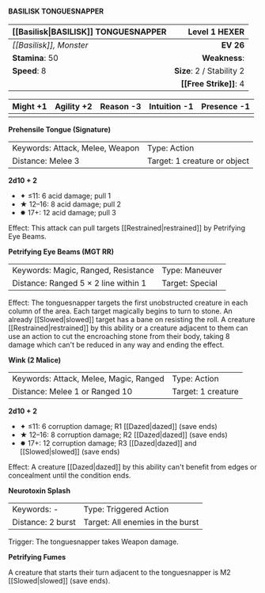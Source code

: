 #### BASILISK TONGUESNAPPER

| [[Basilisk\|BASILISK]] TONGUESNAPPER |         **Level 1 HEXER** |
| :----------------------------------- | ------------------------: |
| *[[Basilisk]], Monster*              |                 **EV 26** |
| **Stamina**: 50                      |             **Weakness**: |
| **Speed**: 8                         | **Size**: 2 / Stability 2 |
|                                      |    **[[Free Strike]]**: 4 |

| **Might** +1 | **Agility** +2 | **Reason** -3 | **Intuition** -1 | **Presence** -1 |
| ------------ | -------------- | ------------- | ---------------- | --------------- |
|              |                |               |                  |                 |

**Prehensile Tongue (Signature)**

|                                 |                              |
| :------------------------------ | :--------------------------- |
| Keywords: Attack, Melee, Weapon | Type: Action                 |
| Distance: Melee 3               | Target: 1 creature or object |

**2d10 + 2**

- ✦ ≤11: 6 acid damage; pull 1
- ★ 12–16: 8 acid damage; pull 2
- ✸ 17+: 12 acid damage; pull 3

Effect: This attack can pull targets [[Restrained|restrained]] by Petrifying Eye Beams.

**Petrifying Eye Beams (MGT RR)**

|                                      |                 |
| :----------------------------------- | :-------------- |
| Keywords: Magic, Ranged, Resistance  | Type: Maneuver  |
| Distance: Ranged 5 × 2 line within 1 | Target: Special |

Effect: The tonguesnapper targets the first unobstructed creature in each column of the area. Each target magically begins to turn to stone. An already [[Slowed|slowed]] target has a bane on resisting the roll. A creature [[Restrained|restrained]] by this ability or a creature adjacent to them can use an action to cut the encroaching stone from their body, taking 8 damage which can't be reduced in any way and ending the effect.

**Wink (2 Malice)**

|                                        |                    |
| :------------------------------------- | :----------------- |
| Keywords: Attack, Melee, Magic, Ranged | Type: Action       |
| Distance: Melee 1 or Ranged 10         | Target: 1 creature |

**2d10 + 2**

- ✦ ≤11: 6 corruption damage; R1 [[Dazed|dazed]] (save ends)
- ★ 12–16: 8 corruption damage; R2 [[Dazed|dazed]] (save ends)
- ✸ 17+: 12 corruption damage; R3 [[Dazed|dazed]] and [[Slowed|slowed]] (save ends)

Effect: A creature [[Dazed|dazed]] by this ability can't benefit from edges or concealment until the condition ends.

**Neurotoxin Splash**

|                   |                                  |
| :---------------- | :------------------------------- |
| Keywords: -       | Type: Triggered Action           |
| Distance: 2 burst | Target: All enemies in the burst |

Trigger: The tonguesnapper takes Weapon damage.

**Petrifying Fumes**

A creature that starts their turn adjacent to the tonguesnapper is M2 [[Slowed|slowed]] (save ends).
